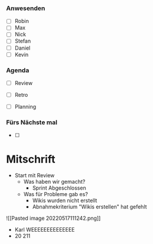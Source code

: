 
### Anwesenden
- [ ] Robin
- [ ] Max
- [ ] Nick
- [ ] Stefan
- [ ] Daniel
- [ ] Kevin

### Agenda
- [ ] Review
- [ ] Retro
- [ ] Planning


### Fürs Nächste mal
- [ ] 

# Mitschrift
- Start mit Review
	- Was haben wir gemacht?
		-   Sprint Abgeschlossen
	- Was für Probleme gab es?
		- Wikis wurden nicht erstellt
		- Abnahmekriterium "Wikis erstellen" hat gefehlt

![[Pasted image 20220517111242.png]]

- Karl WEEEEEEEEEEEEEE
- 20 211